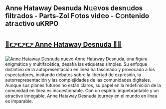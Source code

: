 ## Anne Hataway Desnuda N𝚞𝚎vos desn𝚞dos filtr𝚊dos - Parts-Zol F𝚘tos vid𝚎o - C𝚘ntenido atr𝚊ctivo uKRPO

# <h2><a href="http://mb0d5pa.tromn.icu/?c=Anne+Hataway+Desnuda">🔗👉👉👉 Anne Hataway Desnuda 🔗🔗</a></h2>

[![Anne Hataway Desnuda nuevo](https://i.imgur.com/pEAQMta.gif)](http://mb0d5pa.tromn.icu/?c=Anne+Hataway+Desnuda)
Anne Hataway Desnuda, una figura enigmática y multifacética, desafía las etiquetas simples. Su enfoque distintivo de la autopresentación en línea ha fascinado y provocado a los espectadores, incitando debates sobre la libertad de expresión, la autorrepresentación y las complejidades de las comunidades digitales. Aunque sus planes futuros no están claros, su papel en la redefinición de la comunidad en línea es incuestionable. Con un espíritu inquebrantable y un atractivo innegable, Anne Hataway Desnuda journey en el mundo en línea es imparable.
